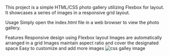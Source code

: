 This project is a simple HTML/CSS photo gallery utilizing Flexbox for layout. It showcases a series of images in a responsive grid layout.

Usage
Simply open the index.html file in a web browser to view the photo gallery.

Features
Responsive design using Flexbox layout
Images are automatically arranged in a grid
Images maintain aspect ratio and cover the designated space
Easy to customize and add more images
![css galley image](https://github.com/santiagoprogramador99/CSS-GALLERY/assets/112513439/8d50a017-3d5c-472d-bb9d-24883a9f59d0)

